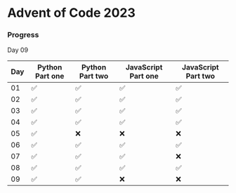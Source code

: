 # Advent of Code 2023

### Progress

Day 09

| Day | Python Part one | Python Part two | JavaScript Part one | JavaScript Part two |
| --- | --------------- | --------------- | ------------------- | ------------------- |
| 01  | ✅              | ✅              | ✅                  | ✅                  |
| 02  | ✅              | ✅              | ✅                  | ✅                  |
| 03  | ✅              | ✅              | ✅                  | ✅                  |
| 04  | ✅              | ✅              | ✅                  | ✅                  |
| 05  | ✅              | ❌              | ❌                  | ❌                  |
| 06  | ✅              | ✅              | ✅                  | ✅                  |
| 07  | ✅              | ✅              | ✅                  | ❌                  |
| 08  | ✅              | ✅              | ✅                  | ✅                  |
| 09  | ✅              | ✅              | ❌                  | ❌                  |

